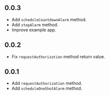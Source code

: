 ## 0.0.3
* Add `scheduleCountdownAlarm` method.
* Add `stopAlarm` method.
* Improve example app.

## 0.0.2
* Fix `requestAuthorization` method return value.

## 0.0.1
* Add `requestAuthorization` method.
* Add `scheduleOneShotAlarm` method.